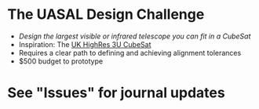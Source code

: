 # The UASAL Design Challenge
- *Design the largest visible or infrared telescope you can fit in a CubeSat*
- Inspiration: The [UK HighRes 3U CubeSat](https://ceoi.ac.uk/wp-content/uploads/CEOI_2020_Workshops/Emerging_Technologies_for_EO_May_2019/5.2018-05-01-CEIOWorkshop-HighRes-CubeSat-NoahSchwartz.pdf)
- Requires a clear path to defining and achieving alignment tolerances
- $500 budget to prototype

# See "Issues" for journal updates

